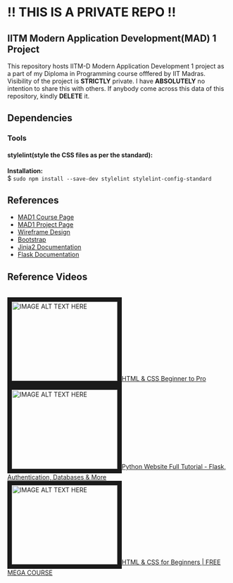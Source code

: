 <h1> !! THIS IS A PRIVATE REPO !! </h1>

## IITM Modern Application Development(MAD) 1 Project
This repository hosts IITM-D Modern Application Development 1 project as a part of my Diploma in Programming course offfered by IIT Madras. Visibility of the project is **STRICTLY** private.
I have **ABSOLUTELY** no intention to share this with others. If anybody come across this data of this repository, kindly **DELETE** it.

## Dependencies
### Tools
#### stylelint(style the CSS files as per the standard):
**Installation:**
<br/>
$ `sudo npm install --save-dev stylelint stylelint-config-standard`

## References
* [MAD1 Course Page](https://seek.onlinedegree.iitm.ac.in/courses/ns_22t3_cs2003)
* [MAD1 Project Page](https://seek.onlinedegree.iitm.ac.in/courses/ns_22t3_cs2003p)
* [Wireframe Design](https://excalidraw.com)
* [Bootstrap](https://getbootstrap.com)
* [Jinja2 Documentation](https://jinja.palletsprojects.com/en/3.1.x)
* [Flask Documentation](https://flask.palletsprojects.com/en/2.2.x)

## Reference Videos
<br>
<a href="http://www.youtube.com/watch?feature=player_embedded&v=G3e-cpL7ofc
" target="_blank"><img src="http://img.youtube.com/vi/G3e-cpL7ofc/0.jpg"
alt="IMAGE ALT TEXT HERE" width="240" height="180" border="10" />HTML & CSS Beginner to Pro</a>
<br>
<a href="http://www.youtube.com/watch?feature=player_embedded&v=dam0GPOAvVI
" target="_blank"><img src="http://img.youtube.com/vi/dam0GPOAvVI/0.jpg"
alt="IMAGE ALT TEXT HERE" width="240" height="180" border="10" />Python Website Full Tutorial - Flask, Authentication, Databases & More</a>
<br>
<a href="http://www.youtube.com/watch?feature=player_embedded&v=iG2jotQo9NI
" target="_blank"><img src="http://img.youtube.com/vi/iG2jotQo9NI/0.jpg"
alt="IMAGE ALT TEXT HERE" width="240" height="180" border="10" />HTML & CSS for Beginners | FREE MEGA COURSE</a>
